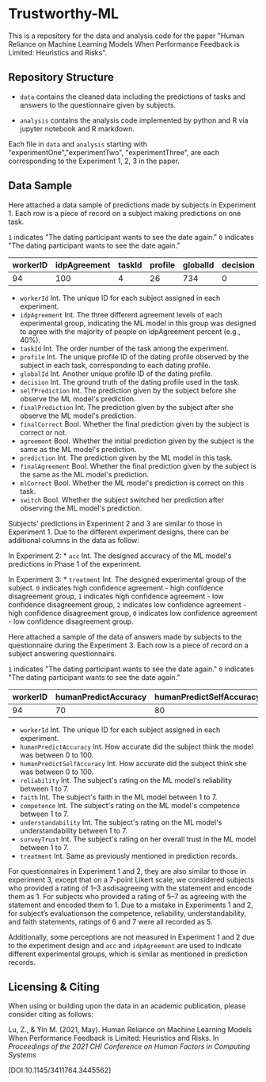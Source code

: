 <p align="center">

# Trustworthy-ML

This is a repository for the data and analysis code for the paper "Human Reliance on Machine Learning Models When Performance Feedback is Limited: Heuristics and Risks".

## Repository Structure

* `data` contains the cleaned data including the predictions of tasks and answers to the questionnaire given by subjects.

* `analysis` contains the analysis code implemented by python and R via jupyter notebook and R markdown.

Each file in `data` and `analysis` starting with "experimentOne","experimentTwo", "experimentThree", are each corresponding to the Experiment 1, 2, 3 in the paper.

## Data Sample

Here attached a data sample of predictions made by subjects in Experiment 1. Each row is a piece of record on a subject making predictions on one task.

`1` indicates "The dating participant wants to see the date again." `0` indicates "The dating participant wants to see the date again."


| workerID | idpAgreement | taskId | profile | globalId | decision | selfPrediction| finalPrediction| selfCorrect| finalCorrect | agreement | prediction | finalAgreement | mlCorrect | switch |
| -------- | ------------ | -------| ------- | -------- | -------- | ------------- | -------------- | ---------- | ------------ | --------- | ---------- | -------------- |------------- |------------- |
| 94 | 100 | 4 | 26 | 734 | 0 | 1| 1| FALSE| FALSE | 1 | 1 | TRUE | FALSE | FALSE |

* `workerId` Int. The unique ID for each subject assigned in each experiment.
* `idpAgreement` Int. The three different agreement levels of each experimental group, indicating the ML model in this group was designed to agree with the majority of people on idpAgreement percent (e.g., 40%).
* `taskId` Int. The order number of the task among the experiment.
* `profile` Int. The unique profile ID of the dating profile observed by the subject in each task, corresponding to each dating profile.
* `globalId` Int. Another unique profile ID of the dating profile.
* `decision` Int. The ground truth of the dating profile used in the task. 
* `selfPrediction` Int. The prediction given by the subject before she observe the ML model's prediction.
* `finalPrediction` Int. The prediction given by the subject after she observe the ML model's prediction.
* `finalCorrect` Bool. Whether the final prediction given by the subject is correct or not.
* `agreement` Bool. Whether the initial prediction given by the subject is the same as the ML model's prediction.
* `prediction` Int. The prediction given by the ML model in this task.
* `finalAgreement` Bool. Whether the final prediction given by the subject is the same as the ML model's prediction.
* `mlCorrect` Bool. Whether the ML model's prediction is correct on this task.
* `switch` Bool. Whether the subject switched her prediction after observing the ML model's prediction.

Subjects' predictions in Experiment 2 and 3 are similar to those in Experiment 1. Due to the different experiment designs, there can be additional columns in the data as follow:

In Experiment 2: * `acc` Int. The designed accuracy of the ML model's predictions in Phase 1 of the experiment.

In Experiment 3: * `treatment` Int. The designed experimental group of the subject. `0` indicates high confidence agreement - high confidence disagreement group, `1` indicates high confidence agreement - low confidence disagreement group, `2` indicates low confidence agreement - high confidence disagreement group, `0` indicates low confidence agreement - low confidence disagreement group.

Here attached a sample of the data of answers made by subjects to the questionnaire during the Experiment 3. Each row is a piece of record on a subject answering questionnairs.

`1` indicates "The dating participant wants to see the date again." `0` indicates "The dating participant wants to see the date again."


| workerID | humanPredictAccuracy | humanPredictSelfAccuracy | reliability | faith | competence | understandability | treatment | surveyTrust |
| -------- | ---------------------| -----------------------  | ------------| ----- | ---------- | ----------------- | --------- | ----------- |
| 94 | 70 | 80 | 5 | 3 | 5 | 7| 0 | 5 | 

* `workerId` Int. The unique ID for each subject assigned in each experiment.
* `humanPredictAccuracy` Int. How accurate did the subject think the model was between 0 to 100.
* `humanPredictSelfAccuracy` Int. How accurate did the subject think she was between 0 to 100.
* `reliability` Int. The subject's rating on the ML model's reliability between 1 to 7.
* `faith` Int. The subject's faith in the ML model between 1 to 7.
* `competence` Int. The subject's rating on the ML model's competence between 1 to 7. 
* `understandability` Int. The subject's rating on the ML model's understandability between 1 to 7. 
* `surveyTrust` Int. The subject's rating on her overall trust in the ML model between 1 to 7.
* `treatment` Int. Same as previously mentioned in prediction records.

For questionnaires in Experiment 1 and 2, they are also similar to those in experiment 3, except that on a 7-point Likert scale, we considered subjects who provided a rating of 1–3 asdisagreeing with the statement and encode them as 1. For subjects who provided a rating of 5–7 as agreeing with the statement and encoded them to 1. Due to a mistake in Experiments 1 and 2, for subject’s evaluationson the competence, reliability, understandability, and faith statements, ratings of 6 and 7 were all recorded as 5.

Additionally, some perceptions are not measured in Experiment 1 and 2 due to the experiment design and `acc` and `idpAgreement` are used to indicate different experimental groups, which is similar as mentioned in prediction records.


## Licensing & Citing
When using or building upon the data in an academic publication, please consider citing as follows:

Lu, Z., & Yin M. (2021, May). Human Reliance on Machine Learning Models When Performance Feedback is Limited: Heuristics and Risks. In *Proceedings of the 2021 CHI Conference on Human Factors in Computing Systems* 
 
 [DOI:10.1145/3411764.3445562]


